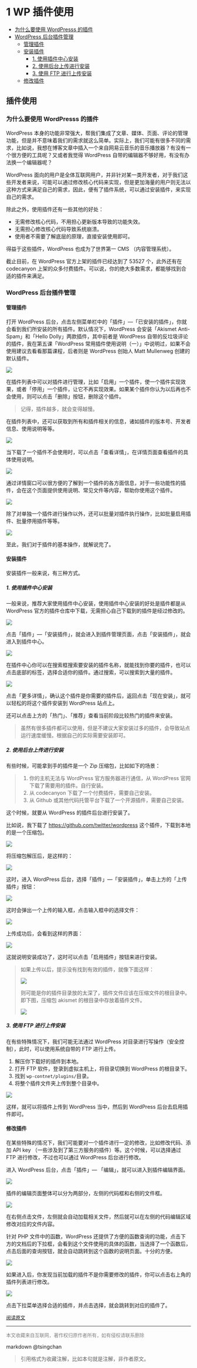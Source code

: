 1 WP 插件使用
=================================


- [为什么要使用 WordPresss 的插件](#为什么要使用-wordpresss-的插件)
- [WordPress 后台插件管理](#wordpress-后台插件管理)
    - [管理插件](#管理插件)
    - [安装插件](#安装插件)
        - [1. 使用插件中心安装](#1-使用插件中心安装)
        - [2. 使用后台上传进行安装](#2-使用后台上传进行安装)
        - [3. 使用 FTP 进行上传安装](#3-使用-ftp-进行上传安装)
    - [修改插件](#修改插件)


  
插件使用
----

### 为什么要使用 WordPresss 的插件

WordPress 本身的功能非常强大，帮我们集成了文章、媒体、页面、评论的管理功能，但是并不意味着我们的需求就这么简单。实际上，我们可能有很多不同的需求，比如说，我想在博客文章中插入一个来自网易云音乐的音乐播放器？有没有一个很方便的工具呢？又或者我觉得 WordPress 自带的编辑器不够好用，有没有办法换一个编辑器呢？

WordPress 面向的用户是全体互联网用户，并非针对某一类开发者，对于我们这些开发者来说，可能可以通过修改核心代码来实现，但是更加海量的用户则无法以这种方式来满足自己的需求，因此，便有了插件系统，可以通过安装插件，来实现自己的需求。

除此之外，使用插件还有一些其他的好处：

- 无需修改核心代码，不用担心更新版本导致的功能失效。
- 无需担心修改核心代码导致系统崩溃。
- 使用者不需要了解底层的原理，直接安装使用即可。

得益于这些插件，WordPress 也成为了世界第一 CMS （内容管理系统）。

截止目前，在 WordPress 官方上架的插件已经达到了 53527 个，此外还有在 codecanyon 上架的众多付费插件。可以说，你的绝大多数需求，都能够找到合适的插件来满足。

### WordPress 后台插件管理

#### 管理插件

打开 WordPress 后台，点击左侧菜单栏中的「插件」—「已安装的插件」，你就会看到我们所安装的所有插件。默认情况下，WordPress 会安装「Akismet Anti-Spam」和「Hello Dolly」两款插件，其中前者是 WordPress 自带的反垃圾评论的插件，我在第五课「WordPress 常用插件使用说明（一）」中说明过，如果不会使用建议去看看那篇课程，后者则是 WordPress 创始人 Matt Mullenweg 创建的默认插件。

![](https://ws1.sinaimg.cn/large/006tNc79gy1fmufg8aukzj30f30asjrm.jpg)

在插件列表中可以对插件进行管理，比如「启用」一个插件，使一个插件实现效果，或者「停用」一个插件，让它不再实现效果。如果某个插件你认为以后再也不会使用，则可以点击「删除」按钮，删除这个插件。

> 记得，插件越多，就会变得越慢。

在插件列表中，还可以获取到所有和插件相关的信息，诸如插件的版本号、开发者信息、使用说明等等。

![](https://ws1.sinaimg.cn/large/006tNc79gy1fmufpdbcjij30ha0d8wew.jpg)

当下载了一个插件不会使用时，可以点击「查看详情」，在详情页面查看插件的具体使用说明。

![](https://ws2.sinaimg.cn/large/006tNc79gy1fmufsqa5d7j30m60q2n0w.jpg)

通过详情窗口可以很方便的了解到一个插件的各方面信息，对于一些功能性的插件，会在这个页面提供使用说明、常见文件等内容，帮助你使用这个插件。

![](https://ws3.sinaimg.cn/large/006tNc79gy1fmufu6f7dqj30ee061mx4.jpg)

除了对单独一个插件进行操作以外，还可以批量对插件执行操作，比如批量启用插件、批量停用插件等等。

![](https://ws1.sinaimg.cn/large/006tNc79gy1fmufygi1fhj30lh0af0ub.jpg)

至此，我们对于插件的基本操作，就解说完了。

#### 安装插件

安装插件一般来说，有三种方式。

##### 1. 使用插件中心安装

一般来说，推荐大家使用插件中心安装，使用插件中心安装的好处是插件都是从 WordPress 官方的插件仓库中下载，无需担心自己下载到的插件是经过修改的。

![](https://ws3.sinaimg.cn/large/006tNc79gy1fmug06fek8j304g03sq2q.jpg)

点击「插件」—「安装插件」，就会进入到插件管理页面，点击「安装插件」，就会进入到插件中心。

![](https://ws4.sinaimg.cn/large/006tNc79gy1fmug5gkdkgj31c20q6tbp.jpg)

在插件中心你可以在搜索框搜索要安装的插件名称，就能找到你要的插件，也可以点击底部的标签，选择合适你的插件。通过搜索，可以搜索到大量的插件。

![](https://ws4.sinaimg.cn/large/006tNc79gy1fmug9zdimmj30in0jw0tf.jpg)

点击「更多详情」，确认这个插件是你需要的插件后，返回点击「现在安装」，就可以轻松的将这个插件安装到 WordPress 站点上。

还可以点击上方的「热门」、「推荐」查看当前阶段比较热门的插件来安装。

> 虽然有很多插件都可以使用，但是不建议大家安装过多的插件，会导致站点运行速度缓慢。根据自己的实际需要安装即可。

##### 2. 使用后台上传进行安装

有些时候，可能拿到手的插件是一个 Zip 压缩包，比如如下的场景：

> 1. 你的主机无法与 WordPress 官方服务器进行通信，从 WordPress 官网下载了需要用的插件。自行安装。
> 2. 从 codecanyon 下载了一个付费插件，需要自己安装。
> 3. 从 Github 或其他代码托管平台下载了一个开源插件，需要自己安装。

这个时候，就要从 WordPress 的插件后台进行安装了。

比如说，我下载了 <https://github.com/twitter/wordpress> 这个插件，下载到本地的是一个压缩包。

![](https://ws2.sinaimg.cn/large/006tNc79gy1fmugof2h8gj304u06w3yd.jpg)

将压缩包解压后，是这样的：

![](https://ws3.sinaimg.cn/large/006tNc79gy1fmugp7g9y2j30mi0gyglx.jpg)

这时，进入 WordPress 后台，选择「插件」—「安装插件」，单击上方的「上传插件」按钮：

![](https://ws1.sinaimg.cn/large/006tNc79gy1fmugq7xvqtj30bo043mx2.jpg)

这时会弹出一个上传的输入框，点击输入框中的选择文件：

![](https://ws4.sinaimg.cn/large/006tNc79gy1fmugs85pjgg30gl06z3yq.gif)

上传成功后，会看到这样的界面：

![](https://ws3.sinaimg.cn/large/006tNc79gy1fmugrhgxesj30ea05hjrc.jpg)

这就说明安装成功了，这时可以点击「启用插件」按钮来进行安装。

> 如果上传以后，提示没有找到有效的插件，就像下面这样：
> 
> ![](https://ws1.sinaimg.cn/large/006tNc79gy1fmugusii3sj30ap05iglk.jpg)
> 
> 则可能是你的插件目录放的太深了，插件文件应该在压缩文件的根目录中。即下图，压缩包 akismet 的根目录中存放着插件文件。
> 
> ![](https://ws1.sinaimg.cn/large/006tNc79gy1fmugwsgc0wj308o088745.jpg)

##### 3. 使用 FTP 进行上传安装

在有些特殊情况下，我们可能无法通过 WordPress 对目录进行写操作（安全控制），此时，可以使用系统自带的 FTP 进行上传。

1. 解压你下载好的插件到本地。
2. 打开 FTP 软件，登录到虚拟主机上，将目录切换到 WordPress 的根目录下。
3. 找到 `wp-contnet/plugins/`目录。
4. 将整个插件文件夹上传到整个目录中。

![](https://ws4.sinaimg.cn/large/006tNc79gy1fmuh9arb6cj31kw0hewfr.jpg)

这样，就可以将插件上传到 WordPress 当中，然后到 WordPress 后台去启用插件即可。

#### 修改插件

在某些特殊的情况下，我们可能要对一个插件进行一定的修改，比如修改代码、添加 API key （一些涉及到了第三方服务的插件）等。这个时候，可以选择通过 FTP 进行修改，不过也可以通过 WordPress 后台进行修改。

进入 WordPress 后台，点击「插件」— 「编辑」，就可以进入到插件编辑界面。

![](https://ws2.sinaimg.cn/large/006tNc79gy1fmuios99jfj308w07kjr8.jpg)

插件的编辑页面整体可以分为两部分，左侧的代码框和右侧的文件框。

![](https://ws4.sinaimg.cn/large/006tNc79gy1fmuiunk84aj31740y6go7.jpg)

在右侧点击文件，左侧就会自动加载相关文件，然后就可以在左侧的代码编辑区域修改对应的文件内容。

针对 PHP 文件中的函数，WordPress 还提供了方便的函数查询的功能，点击下方的文档后的下拉框，会看到这个文件使用的具体的函数，当选择了一个函数后，点击后面的查询按钮，就会自动跳转到这个函数的说明页面。十分的方便。

![](https://ws1.sinaimg.cn/large/006tNc79gy1fmuixw5ftaj30je0d2gm1.jpg)

如果进入后，你发现当前加载的插件不是你需要修改的插件，你可以点击右上角的插件列表进行修改。

![](https://ws2.sinaimg.cn/large/006tNc79gy1fmuj0ww6emj30io03g0sp.jpg)

点击下拉菜单选择合适的插件，并点击选择，就会跳转到对应的插件了。

<font size=2 color=grey>[阅读原文](https://www.easywpbook.com/plugin/usage.html)</font>


----
<font size=2 color='grey'>本文收藏来自互联网，著作权归原作者所有，如有侵权请联系删除</font>

markdown @tsingchan 

> 引用格式为收藏注解，比如本句就是注解，非作者原文。
